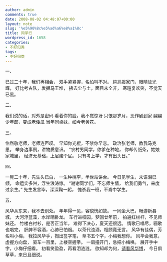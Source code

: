 ```yaml
---
author: admin
comments: true
date: 2008-08-02 04:48:07+00:00
layout: note
slug: '%e5%90%8c%e5%ad%a6%e8%a1%8c'
title: 同学行
wordpress_id: 1658
categories:
- 不好归类
tags:
- 不好归类
---
```


一、

已过二十年，我们再相会，
双手紧紧握，名怕叫不对。
尴尬报家门，眼睛放光辉，
好比考古队，发掘马王堆，
拂去尘与土，面目未全非，
寒暄复欢笑，不觉天已黑。

二、

我们说的话，对外是密码
看着你的脸，我不觉惊讶
只恨那岁月，恶作剧到家
翩翩少年郎，变成老倭瓜
当年同桌妹，如今老黄花。

三、

怡然敬老师，老师连声叹。
早知你光棍，不禁你早恋。
政治张老师，教我马克思。
举身边事例，讲物质意识。
“农村男同学，你爹在种地，
你却传纸条，姑娘家城里，
经济无基础，上层建个屁。
只有考上学，才有出头日。”

四、

一晃二十年，先生头已白，
一生种桃李，半世站讲台。
今日见学生，未语泪已倾，
命运实多舛，浮生浪涛惊。
“谢谢同学们，不忘师生情，
给我们勇气，来度过余生。”
先生发言毕，深深鞠一躬，
愧杀我一班，不肖中学生。

五、

风华从东来，我不去别处。
年年得一见，容貌恍如故。
一同坐大巴，畅游新县城，
大河浮蓝藻，水岸晒卧龙。
车行进校园，梦回廿年前，
拍遍红栏杆，不见师妹还。
竹楼白衬衫，是否正当年，
难得下决心，夏天还很远。
情歌已唱尽，骊歌也唱完，
肝脾不容酒，心肺已怕烟。
以茶代浊酒，相顾竟无言。
风华有佳偶，芳名叫小梅，
我拉风华手，掏出签字笔，
草书五个字，小梅我想你。
风华会我意，虚握方向盘，
驱车一百里，上楼空握拳。
一肩撞开门，急把小梅唤。
展开手中字，小梅仔细看。
初看笑盈盈，再看泪涟涟。
欲知却为何，[请看风华博](http://fenghua09.blogbus.com/logs/26297592.html)，
今日俱草草，来日且细说。
